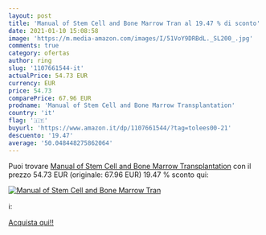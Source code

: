 ```yaml
---
layout: post
title: 'Manual of Stem Cell and Bone Marrow Tran al 19.47 % di sconto'
date: 2021-01-10 15:08:58
image: 'https://m.media-amazon.com/images/I/51VoY9DRBdL._SL200_.jpg'
comments: true
category: ofertas
author: ring
slug: '1107661544-it'
actualPrice: 54.73 EUR
currency: EUR
price: 54.73
comparePrice: 67.96 EUR
prodname: 'Manual of Stem Cell and Bone Marrow Transplantation'
country: 'it'
flag: '🇮🇹'
buyurl: 'https://www.amazon.it/dp/1107661544/?tag=tolees00-21'
descuento: '19.47'
average: '50.048448275862064'
---
```


Puoi trovare [Manual of Stem Cell and Bone Marrow Transplantation](https://www.amazon.it/dp/1107661544/?tag=tolees00-21) con il prezzo 54.73 EUR (originale: 67.96 EUR) 19.47 % sconto qui:

[![Manual of Stem Cell and Bone Marrow Tran](https://m.media-amazon.com/images/I/51VoY9DRBdL._SL200_.jpg)](https://www.amazon.it/dp/1107661544/?tag=tolees00-21)

ℹ️:


[Acquista qui!!](https://www.amazon.it/dp/1107661544/?tag=tolees00-21)
